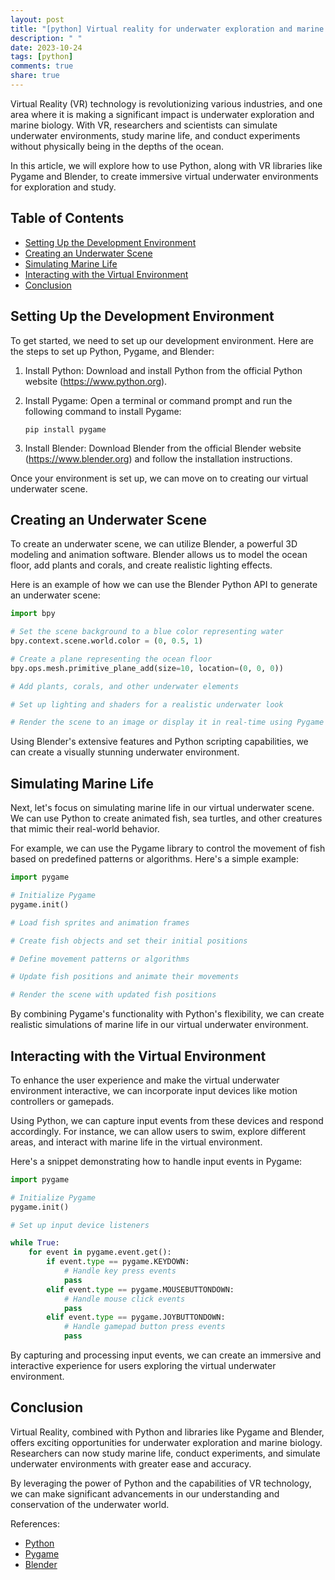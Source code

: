 ```yaml
---
layout: post
title: "[python] Virtual reality for underwater exploration and marine biology in Python"
description: " "
date: 2023-10-24
tags: [python]
comments: true
share: true
---
```


Virtual Reality (VR) technology is revolutionizing various industries, and one area where it is making a significant impact is underwater exploration and marine biology. With VR, researchers and scientists can simulate underwater environments, study marine life, and conduct experiments without physically being in the depths of the ocean.

In this article, we will explore how to use Python, along with VR libraries like Pygame and Blender, to create immersive virtual underwater environments for exploration and study.

## Table of Contents
- [Setting Up the Development Environment](#setting-up-the-development-environment)
- [Creating an Underwater Scene](#creating-an-underwater-scene)
- [Simulating Marine Life](#simulating-marine-life)
- [Interacting with the Virtual Environment](#interacting-with-the-virtual-environment)
- [Conclusion](#conclusion)

## Setting Up the Development Environment

To get started, we need to set up our development environment. Here are the steps to set up Python, Pygame, and Blender:

1. Install Python: Download and install Python from the official Python website (https://www.python.org).

2. Install Pygame: Open a terminal or command prompt and run the following command to install Pygame:
   ```
   pip install pygame
   ```

3. Install Blender: Download Blender from the official Blender website (https://www.blender.org) and follow the installation instructions.

Once your environment is set up, we can move on to creating our virtual underwater scene.

## Creating an Underwater Scene

To create an underwater scene, we can utilize Blender, a powerful 3D modeling and animation software. Blender allows us to model the ocean floor, add plants and corals, and create realistic lighting effects.

Here is an example of how we can use the Blender Python API to generate an underwater scene:

```python
import bpy

# Set the scene background to a blue color representing water
bpy.context.scene.world.color = (0, 0.5, 1)

# Create a plane representing the ocean floor
bpy.ops.mesh.primitive_plane_add(size=10, location=(0, 0, 0))

# Add plants, corals, and other underwater elements

# Set up lighting and shaders for a realistic underwater look

# Render the scene to an image or display it in real-time using Pygame
```

Using Blender's extensive features and Python scripting capabilities, we can create a visually stunning underwater environment.

## Simulating Marine Life

Next, let's focus on simulating marine life in our virtual underwater scene. We can use Python to create animated fish, sea turtles, and other creatures that mimic their real-world behavior.

For example, we can use the Pygame library to control the movement of fish based on predefined patterns or algorithms. Here's a simple example:

```python
import pygame

# Initialize Pygame
pygame.init()

# Load fish sprites and animation frames

# Create fish objects and set their initial positions

# Define movement patterns or algorithms

# Update fish positions and animate their movements

# Render the scene with updated fish positions
```

By combining Pygame's functionality with Python's flexibility, we can create realistic simulations of marine life in our virtual underwater environment.

## Interacting with the Virtual Environment

To enhance the user experience and make the virtual underwater environment interactive, we can incorporate input devices like motion controllers or gamepads.

Using Python, we can capture input events from these devices and respond accordingly. For instance, we can allow users to swim, explore different areas, and interact with marine life in the virtual environment.

Here's a snippet demonstrating how to handle input events in Pygame:

```python
import pygame

# Initialize Pygame
pygame.init()

# Set up input device listeners

while True:
    for event in pygame.event.get():
        if event.type == pygame.KEYDOWN:
            # Handle key press events
            pass
        elif event.type == pygame.MOUSEBUTTONDOWN:
            # Handle mouse click events
            pass
        elif event.type == pygame.JOYBUTTONDOWN:
            # Handle gamepad button press events
            pass
```

By capturing and processing input events, we can create an immersive and interactive experience for users exploring the virtual underwater environment.

## Conclusion

Virtual Reality, combined with Python and libraries like Pygame and Blender, offers exciting opportunities for underwater exploration and marine biology. Researchers can now study marine life, conduct experiments, and simulate underwater environments with greater ease and accuracy.

By leveraging the power of Python and the capabilities of VR technology, we can make significant advancements in our understanding and conservation of the underwater world.

References:
- [Python](https://www.python.org)
- [Pygame](https://www.pygame.org)
- [Blender](https://www.blender.org)